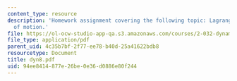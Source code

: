 ```yaml
---
content_type: resource
description: 'Homework assignment covering the following topic: Lagrange''s equation
  of motion.'
file: https://ol-ocw-studio-app-qa.s3.amazonaws.com/courses/2-032-dynamics-fall-2004/94ee8414877e26be0e36d0886e80f244_dyn8.pdf
file_type: application/pdf
parent_uid: 4c35b7bf-2f77-ee78-b40d-25a41622bdb8
resourcetype: Document
title: dyn8.pdf
uid: 94ee8414-877e-26be-0e36-d0886e80f244
---
```

